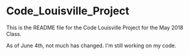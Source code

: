 # Code_Louisville_Project

This is the README file for the Code Louisville Project for the May 2018 Class.

As of June 4th, not much has changed. I'm still working on my code. 

